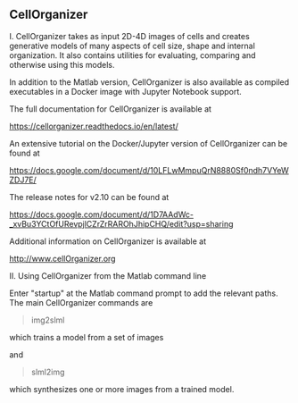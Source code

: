 CellOrganizer
-------------
I. CellOrganizer takes as input 2D-4D images of cells and creates generative models of many aspects of cell size, shape and internal organization.  It also contains utilities for evaluating, comparing and otherwise using this models.

In addition to the Matlab version, CellOrganizer is also available as compiled executables in a Docker image with Jupyter Notebook support.

The full documentation for CellOrganizer is available at 

https://cellorganizer.readthedocs.io/en/latest/

An extensive tutorial on the Docker/Jupyter version of CellOrganizer can be found at

https://docs.google.com/document/d/10LFLwMmpuQrN8880Sf0ndh7VYeWZDJ7E/

The release notes for v2.10 can be found at

https://docs.google.com/document/d/1D7AAdWc-_xvBu3YCtOfURevpjlCZrZrRAROhJhipCHQ/edit?usp=sharing

Additional information on CellOrganizer is available at

http://www.cellOrganizer.org


II. Using CellOrganizer from the Matlab command line

Enter "startup" at the Matlab command prompt to add the relevant paths.  The main CellOrganizer commands are

> img2slml

which trains a model from a set of images

and

> slml2img

which synthesizes one or more images from a trained model.